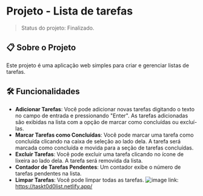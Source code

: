 # Projeto - Lista de tarefas
> Status do projeto: Finalizado.

## 📋 Sobre o Projeto
Este projeto é uma aplicação web simples para criar e gerenciar listas de tarefas.
## 🛠 Funcionalidades
- **Adicionar Tarefas**: Você pode adicionar novas tarefas digitando o texto no campo de entrada e pressionando "Enter". As tarefas adicionadas são exibidas na lista com a opção de marcar como concluídas ou excluí-las.
- **Marcar Tarefas como Concluídas**: Você pode marcar uma tarefa como concluída clicando na caixa de seleção ao lado dela. A tarefa será marcada como concluída e movida para a seção de tarefas concluídas.
- **Excluir Tarefas**: Você pode excluir uma tarefa clicando no ícone de lixeira ao lado dela. A tarefa será removida da lista.
- **Contador de Tarefas Pendentes**: Um contador exibe o número de tarefas pendentes na lista.
- **Limpar Tarefas**: Você pode limpar todas as tarefas.
![image](https://github.com/gabrielaanselmo/to-do-list/assets/112910372/e290d40b-fbb9-465d-a6d9-1be13f2f2064)
link: https://taskt0d0list.netlify.app/
